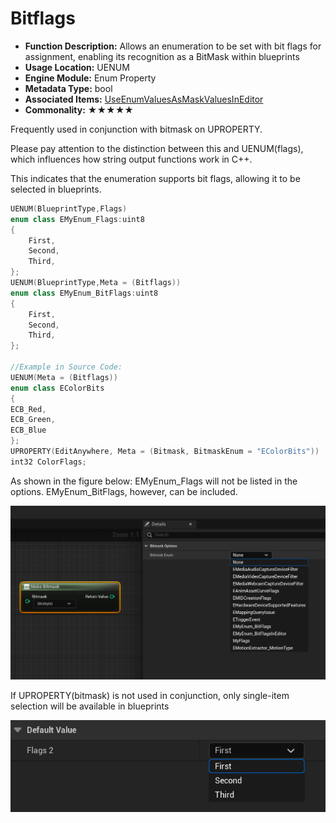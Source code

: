 # Bitflags

- **Function Description:** Allows an enumeration to be set with bit flags for assignment, enabling its recognition as a BitMask within blueprints
- **Usage Location:** UENUM
- **Engine Module:** Enum Property
- **Metadata Type:** bool
- **Associated Items:** [UseEnumValuesAsMaskValuesInEditor](../UseEnumValuesAsMaskValuesInEditor/UseEnumValuesAsMaskValuesInEditor.md)
- **Commonality:** ★★★★★

Frequently used in conjunction with bitmask on UPROPERTY.

Please pay attention to the distinction between this and UENUM(flags), which influences how string output functions work in C++.

This indicates that the enumeration supports bit flags, allowing it to be selected in blueprints.

```cpp
UENUM(BlueprintType,Flags)
enum class EMyEnum_Flags:uint8
{
	First,
	Second,
	Third,
};
UENUM(BlueprintType,Meta = (Bitflags))
enum class EMyEnum_BitFlags:uint8
{
	First,
	Second,
	Third,
};

//Example in Source Code:
UENUM(Meta = (Bitflags))
enum class EColorBits
{
ECB_Red,
ECB_Green,
ECB_Blue
};
UPROPERTY(EditAnywhere, Meta = (Bitmask, BitmaskEnum = "EColorBits"))
int32 ColorFlags;
```

As shown in the figure below: EMyEnum_Flags will not be listed in the options. EMyEnum_BitFlags, however, can be included.

![Untitled](Untitled.png)

If UPROPERTY(bitmask) is not used in conjunction, only single-item selection will be available in blueprints

![Untitled1](Untitled1.png)